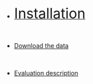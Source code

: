 <br> 

<br> 

<br> 
 
- [<font size="6">Installation</font>](getstarted_install.md)


<br>  
 
- [Download the data](getstarted_data.md) 
 
<br> 
 
- [Evaluation description](getstarted_eval.md) 
 